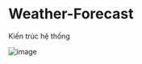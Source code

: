 # Weather-Forecast

Kiến trúc hệ thống

![image](https://github.com/Nguyenchiemgiang01/Weather-Forecast/assets/93234345/212f4f42-e9bc-413f-b0fd-2236af484a66)
